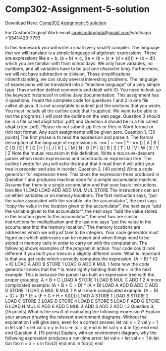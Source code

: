 # Comp302-Assignment-5-solution

Download Here: [Comp302 Assignment 5 solution](https://jarviscodinghub.com/assignment/comp302-winter-2014-assignment-5-solution/)

For Custom/Original Work email jarviscodinghub@gmail.com/whatsapp +1(541)423-7793

In this homework you will write a small (very small!) compiler. The language that we will translate is a simple language of algebraic expressions. These are expressions like a + b, (a + b) ∗ c, ((a ∗ (b + (c ∗ (d + a)))) ∗ (b + d)) which you are familiar with from schooldays. We only have variables, no numbers, and all variables have to be just one character long. Furthermore, we will not have subtraction or division. These simplifications notwithstanding, we can study several interesting problems. The language of expressions will be translated into a “machine language” of a very simple type. I have written detiled comments and dealt with IO. You need to look up the keyword instanceof in online Java documentation. This assignment has 4 questions. I want the complete code for questions 1 and 2 in one file called a5.java. It is not acceptable to submit just the sections that you wrote. You must include all the outline code that I supplied. We want to be able to run the programs. I will post the outline on the web page. Question 3 should be in a file called a5q3.txt(or .pdf) and Question 4 should be in a file called a5q4.txt(or .pdf). Please do not submit zip files or files in Word format or rich text format. Any such assignments will be given zero. Question 1. [30 points] The first phase is to read the expression and parse it. The formal description of the language of expressions is ::== | + ::== | * ::== () | A | B | C | D | E | F | G | H | I | J | K | L | M | N | O | P | Q | R | S | T | U | V | W | X | Y | Z Note the mutual recursion in this definition. Write a recursive-descent parser which reads expressions and constructs an expression tree. The outline I wrote for you will echo the input that it read then it will print your tree in preorder and also in inorder. Question 2. [40 points] Write a code generator for expression trees. This takes the expression trees produced in Question 1 and produces machine code for a simple accumulator machine. Assume that there is a single accumulator and that your basic instructions look like 1 LOAD LOAD ADD ADD MUL MUL STORE The instructions can act on either variables or on memory locations. The first instruction says, “put the value associated with the variable into the accumulator”, the next says “copy the value in the location given to the accumulator”, the next says “add the variable given to the accumulator”, the next says “add the value stored in the location given to the accumulator”, the next two are similar instructions for multiplication and the last one says “put the value in the accumulator into the memory location.” The memory locations are addresses which we will just take to be integers. Your code generator must figure out which addresses can be reused and when things need to be stored in memory cells in order to carry on with the computation. The following shows examples of the program in action. Your code could look different if you built your trees in a slightly different order. What is important is that you get code which correctly computes the expression. (A + B) * (G + K) LOAD A ADD B STORE 1 LOAD G ADD K MUL 1 Note how the code generator knows that the * is more tightly binding than the + in the next example. This is because the parser has built an expression tree with the proper grouping. A + B * C LOAD A STORE 1 LOAD B MUL C ADD 1 2 A more complicated example: (A + B + C + D) * (A * B) LOAD A ADD B ADD C ADD D STORE 1 LOAD A MUL B MUL 1 A still more complicated example: (A + (B + (C + (D * (E + (F + G + H * K)))))) LOAD A STORE 1 LOAD B STORE 2 LOAD C STORE 3 LOAD D STORE 4 LOAD E STORE 5 LOAD F ADD G STORE 6 LOAD H MUL K ADD 6 ADD 5 MUL 4 ADD 3 ADD 2 ADD 1 3 Question 3. [15 points] What is the result of evaluating the following expression? Explain your answer drawing the relevant environment diagrams. Without the explanation I will give zero, even for a correct answer. let val x = 2 val y = 1 in let val f = let val x = y in fn u => (u + x) end in let val y = 4 in f(y) end end end Question 4. [15 points] Explain, with an environment diagram, why the following expression produces a run-time error: let val x = let val x = 1 in let fun foo n = x + x in foo(2) end end in foo(x) end

